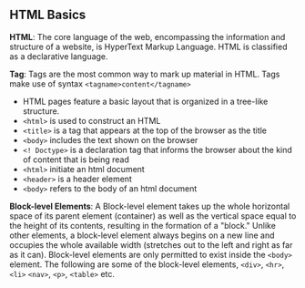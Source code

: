 ## HTML Basics 

**HTML**: The core language of the web, encompassing the information and structure of a website, is HyperText Markup Language. HTML is classified as a declarative language.

**Tag**: Tags are the most common way to mark up material in HTML. Tags make use of syntax `<tagname>content</tagname>`
  - HTML pages feature a basic layout that is organized in a tree-like structure.
  - `<html>` is used to construct an HTML 
  - `<title>` is a tag that appears at the top of the browser as the title
  - `<body>` includes the text shown on the browser
  - `<! Doctype>` is a declaration tag that informs the browser about the kind of content that is being read
  - `<html>` initiate an html document
  - `<header>` is a header element
  - `<body>` refers to the body of an html document

**Block-level Elements**: A Block-level element takes up the whole horizontal space of its parent element (container) as well as the vertical space equal to the height of its contents, resulting in the formation of a "block." Unlike other elements, a block-level element always begins on a new line and occupies the whole available width (stretches out to the left and right as far as it can). Block-level elements are only permitted to exist inside the `<body>` element. The following are some of the block-level elements, `<div>`, `<hr>`, `<li>` `<nav>`, `<p>`, `<table>` etc.
